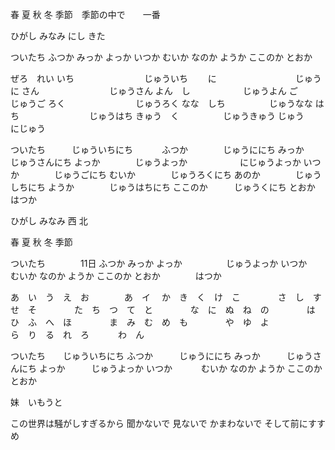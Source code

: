 春
夏
秋
冬
季節　季節の中で　　一番

ひがし
みなみ
にし
きた

ついたち
ふつか
みっか
よっか
いつか
むいか
なのか
ようか
ここのか
とおか

ぜろ　れい
いち　　　　　　　　じゅういち　　
に　　　　　　　　　じゅうに
さん　　　　　　　　じゅうさん
よん　し　　　　　　じゅうよん
ご　　　　　　　　　じゅうご
ろく　　　　　　　　じゅうろく
なな　しち　　　　　じゅうなな
はち　　　　　　　　じゅうはち
きゅう　く　　　　　じゅうきゅう
じゅう　　　　　　　にじゅう


ついたち　　　じゅういちにち　　　
ふつか　　　　じゅうににち
みっか　　　　じゅうさんにち
よっか　　　　じゅうよっか　　　　　　にじゅうよっか
いつか　　　　じゅうごにち
むいか　　　　じゅうろくにち
あのか　　　　じゅうしちにち
ようか　　　　じゅうはちにち
ここのか　　　じゅうくにち
とおか　　　　はつか




ひがし
みなみ
西
北

春
夏
秋
冬
季節

ついたち　　　　11日
ふつか
みっか
よっか　　　　　じゅうよっか
いつか　　　　　
むいか
なのか
ようか
ここのか
とおか　　　　はつか


あ　い　う　え　お　　　　あ　イ　
か　き　く　け　こ　　　　
さ　し　す　せ　そ　　　　
た　ち　つ　て　と　　　　
な　に　ぬ　ね　の　　　　
は　ひ　ふ　へ　ほ　　　　
ま　み　む　め　も　　　　
や　ゆ　よ　　　　　　　　
ら　り　る　れ　ろ　　　
わ　ん

ついたち　　じゅういちにち
ふつか　　　じゅうににち
みっか　　　じゅうさんにち
よっか　　　じゅうよっか
いつか　　　
むいか
なのか
ようか
ここのか
とおか

妹　いもうと

この世界は騒がしすぎるから
聞かないで
見ないで
かまわないで
そして前にすすめ
